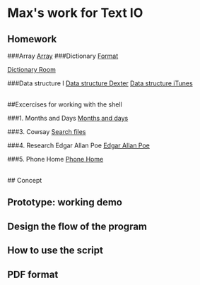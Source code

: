 # Max's work for Text IO 

## Homework
###Array
[Array](textIO/array.pv)
###Dictionary
[Format](testIO/format.py)

[Dictionary Room](textIO/my_room_data.py)

###Data structure I
[Data structure Dexter](textIO/dexter_library.py)
[Data structure iTunes](textIO/itunes_library.py)

<br>
##Excercises for working with the shell

###1. Months and Days
[Months and days](textIO/months_and_days.rtf) 

###3. Cowsay
[Search files](textIO/cowsay.rtf)

###4. Research Edgar Allan Poe
[Edgar Allan Poe](textIO/download_poe.rtf)

###5. Phone Home
[Phone Home](textIO/phone_home)

<br>
## Concept

## Prototype: working demo

## Design the flow of the program

## How to use the script

## PDF format 
			
